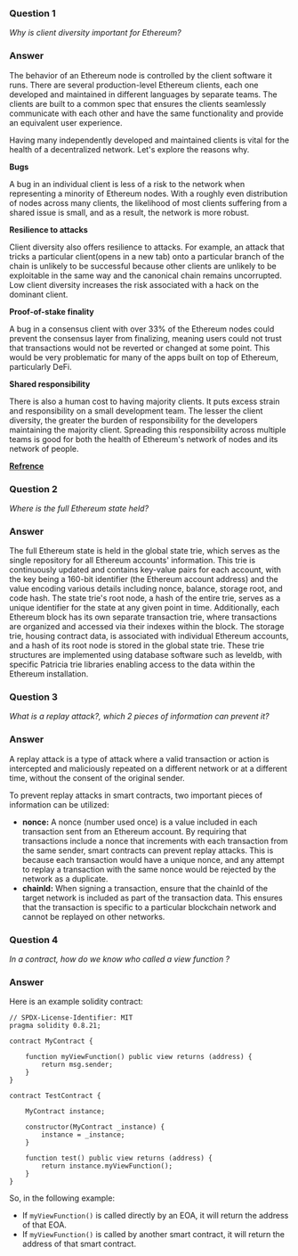 ### Question 1

*Why is client diversity important for Ethereum?*

### Answer

The behavior of an Ethereum node is controlled by the client software it runs. There are several production-level Ethereum clients, each one developed and maintained in different languages by separate teams. The clients are built to a common spec that ensures the clients seamlessly communicate with each other and have the same functionality and provide an equivalent user experience.

Having many independently developed and maintained clients is vital for the health of a decentralized network. Let's explore the reasons why.

**Bugs**

A bug in an individual client is less of a risk to the network when representing a minority of Ethereum nodes. With a roughly even distribution of nodes across many clients, the likelihood of most clients suffering from a shared issue is small, and as a result, the network is more robust.

**Resilience to attacks**

Client diversity also offers resilience to attacks. For example, an attack that tricks a particular client(opens in a new tab) onto a particular branch of the chain is unlikely to be successful because other clients are unlikely to be exploitable in the same way and the canonical chain remains uncorrupted. Low client diversity increases the risk associated with a hack on the dominant client.

**Proof-of-stake finality**

A bug in a consensus client with over 33% of the Ethereum nodes could prevent the consensus layer from finalizing, meaning users could not trust that transactions would not be reverted or changed at some point. This would be very problematic for many of the apps built on top of Ethereum, particularly DeFi.

**Shared responsibility**

There is also a human cost to having majority clients. It puts excess strain and responsibility on a small development team. The lesser the client diversity, the greater the burden of responsibility for the developers maintaining the majority client. Spreading this responsibility across multiple teams is good for both the health of Ethereum's network of nodes and its network of people.

**[Refrence](https://ethereum.org/en/developers/docs/nodes-and-clients/client-diversity)**

### Question 2

*Where is the full Ethereum state held?*

### Answer

The full Ethereum state is held in the global state trie, which serves as the single repository for all Ethereum accounts' information. This trie is continuously updated and contains key-value pairs for each account, with the key being a 160-bit identifier (the Ethereum account address) and the value encoding various details including nonce, balance, storage root, and code hash. The state trie's root node, a hash of the entire trie, serves as a unique identifier for the state at any given point in time. Additionally, each Ethereum block has its own separate transaction trie, where transactions are organized and accessed via their indexes within the block. The storage trie, housing contract data, is associated with individual Ethereum accounts, and a hash of its root node is stored in the global state trie. These trie structures are implemented using database software such as leveldb, with specific Patricia trie libraries enabling access to the data within the Ethereum installation.


### Question 3

*What is a replay attack?, which 2 pieces of information can prevent it?*

### Answer

A replay attack is a type of attack where a valid transaction or action is intercepted and maliciously repeated on a different network or at a different time, without the consent of the original sender.

To prevent replay attacks in smart contracts, two important pieces of information can be utilized:
- **nonce:** A nonce (number used once) is a value included in each transaction sent from an Ethereum account. By requiring that transactions include a nonce that increments with each transaction from the same sender, smart contracts can prevent replay attacks. This is because each transaction would have a unique nonce, and any attempt to replay a transaction with the same nonce would be rejected by the network as a duplicate.
- **chainId:** When signing a transaction, ensure that the chainId of the target network is included as part of the transaction data. This ensures that the transaction is specific to a particular blockchain network and cannot be replayed on other networks.

### Question 4

*In a contract, how do we know who called a view function ?*

### Answer

Here is an example solidity contract:

```solidity
// SPDX-License-Identifier: MIT
pragma solidity 0.8.21;

contract MyContract {

    function myViewFunction() public view returns (address) {
        return msg.sender;
    }
}

contract TestContract {

    MyContract instance;
    
    constructor(MyContract _instance) {
        instance = _instance;
    }

    function test() public view returns (address) {
        return instance.myViewFunction();
    }
}
```

So, in the following example:

- If `myViewFunction()` is called directly by an EOA, it will return the address of that EOA.
- If `myViewFunction()` is called by another smart contract, it will return the address of that smart contract.